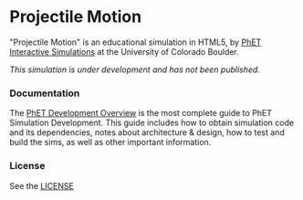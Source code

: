 Projectile Motion
================

"Projectile Motion" is an educational simulation in HTML5, by <a href="https://phet.colorado.edu/" target="_blank">PhET Interactive Simulations</a>
at the University of Colorado Boulder.

*This simulation is under development and has not been published.*

### Documentation
The <a href="http://bit.ly/phet-html5-development-overview" target="_blank">PhET Development Overview</a> is the most complete guide to PhET Simulation
Development. This guide includes how to obtain simulation code and its dependencies, notes about architecture & design, how to test and build
the sims, as well as other important information.

### License
See the <a href="https://github.com/phetsims/projectile-motion/blob/master/LICENSE" target="_blank">LICENSE</a>
